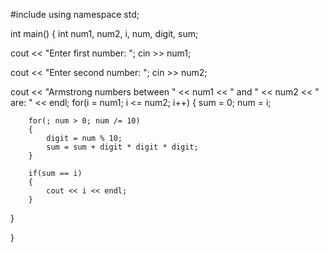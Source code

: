 #include <iostream>
using namespace std;

int main()
{
  int num1, num2, i, num, digit, sum;

  cout << "Enter first number: ";
  cin >> num1;

  cout << "Enter second number: ";
  cin >> num2;

  cout << "Armstrong numbers between " << num1 << " and " << num2 << " are: " << endl;
  for(i = num1; i <= num2; i++)
  {
        sum = 0;
        num = i;

        for(; num > 0; num /= 10)
        {
            digit = num % 10;
            sum = sum + digit * digit * digit;
        }

        if(sum == i)
        {
            cout << i << endl;
        }
  }

  
}